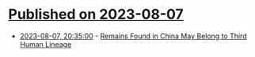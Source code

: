 # [Published on 2023-08-07](index.md)

* [2023-08-07, 20:35:00](https://soylentnews.org/article.pl?sid=23/08/06/2116215&from=rss) - [Remains Found in China May Belong to Third Human Lineage](https://soylentnews.org/article.pl?sid=23/08/06/2116215&from=rss)
